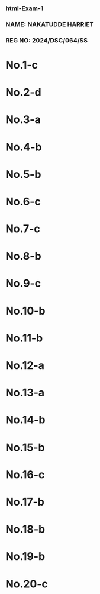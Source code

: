 ### html-Exam-1
### NAME: NAKATUDDE HARRIET
### REG NO: 2024/DSC/064/SS

# No.1-c
# No.2-d
# No.3-a
# No.4-b
# No.5-b
# No.6-c
# No.7-c
# No.8-b
# No.9-c
# No.10-b
# No.11-b
# No.12-a
# No.13-a
# No.14-b
# No.15-b
# No.16-c
# No.17-b
# No.18-b
# No.19-b
# No.20-c
